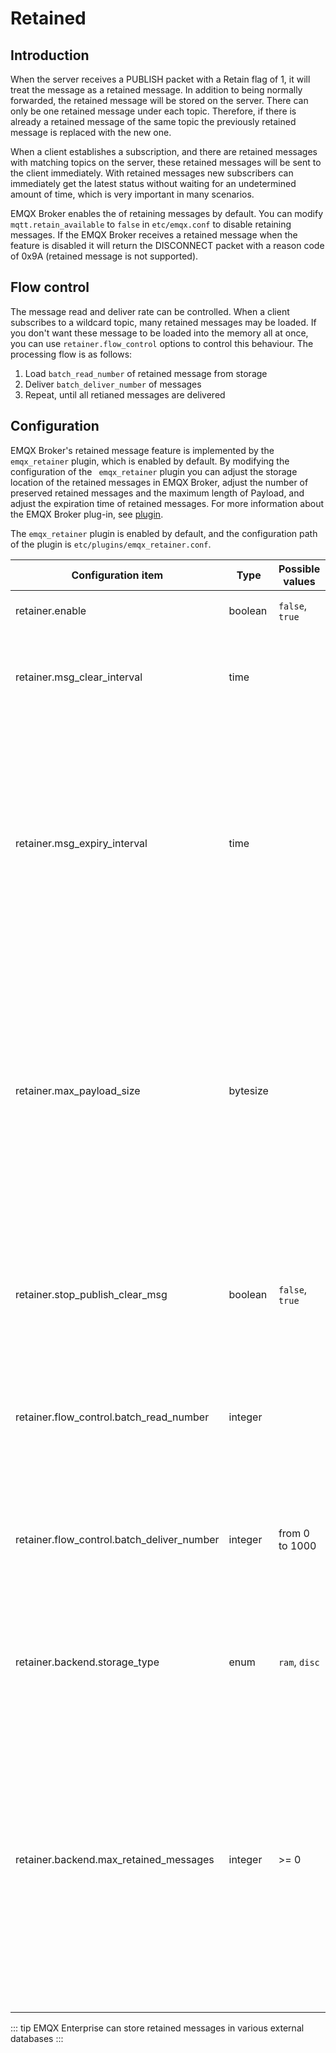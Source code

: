 # Retained

## Introduction

When the server receives a PUBLISH packet with a Retain flag of 1, it will treat the message as a retained message. In addition to being normally forwarded, the retained message will be stored on the server. There can only be one retained message under each topic. Therefore, if there is already a retained message of the same topic the previously retained message is replaced with the new one.

When a client establishes a subscription, and there are retained messages with matching topics on the server, these retained messages will be sent to the client immediately. With retained messages new subscribers can immediately get the latest status without waiting for an undetermined amount of time, which is very important in many scenarios.

EMQX Broker enables the of retaining messages by default. You can modify `mqtt.retain_available` to `false` in  `etc/emqx.conf` to disable retaining messages. If the EMQX Broker receives a retained message when the feature is disabled it will return the DISCONNECT packet with a reason code of 0x9A (retained message is not supported).

## Flow control

The message read and deliver rate can be controlled. When a client subscribes to a wildcard topic, many retained messages may be loaded. If you don't want these message to be loaded into the memory all at once, you can use `retainer.flow_control` options to control this behaviour. The processing flow is as follows:
1. Load `batch_read_number` of retained message from storage
2. Deliver `batch_deliver_number` of messages
3. Repeat, until all retianed messages are delivered

## Configuration

EMQX Broker's retained message feature is implemented by the `emqx_retainer` plugin, which is enabled by default. By modifying the configuration of the ` emqx_retainer` plugin you can adjust the storage location of the retained messages in EMQX Broker, adjust the number of preserved retained messages and the maximum length of Payload, and adjust the expiration time of retained messages. For more information about the EMQX Broker plug-in, see [plugin](./plugins.md).

The `emqx_retainer` plugin is enabled by default, and the configuration path of the plugin is `etc/plugins/emqx_retainer.conf`.

| Configuration item                         | Type     | Possible values             | Default value | Description                                                                                                                                                                                                                                                  |
| ------------------------------------------ | -------- | --------------------------  | ------------- | ----------------------------------------------------------------------------------------------------------------------------------------------------------------------------------------------------------------------------------                           |
| retainer.enable                            | boolean  | `false`, `true`             | `true`        | Enables retainer plugin                                                                                                                                                                                                                                      |
| retainer.msg_clear_interval                | time     |                             | `0s`          | Periodic interval for cleaning up expired messages, and 0 means never expire.                                                                                                                                                                                |
| retainer.msg_expiry_interval               | time     |                             | `0s`          | Message retention time. 0 means message will never be expired. If the message expiration interval is set in the PUBLISH packet, the message expiration interval in the PUBLISH packet shall prevail.                                                         |
| retainer.max_payload_size                  | bytesize |                             | `1MB`         | Retain messages with a Payload size less than the configured value. If the bytesize of the Payload exceeds the maximum value, the EMQX broker will treat the retained reserved message as a normal message.                                                  |
| retainer.stop_publish_clear_msg            | boolean  | `false`, `true`             | `false`       | When the retained flag of the PUBLISH message is set and Payload is empty, whether to continue to publish the message.                                                                                                                                       |
| retainer.flow_control.batch_read_number    | integer  |                             | 0             | How many messages to read from storage in a single batch. 0 means no limit.                                                                                                                                                                                  |
| retainer.flow_control.batch_deliver_number | integer  | from 0 to 1000              | 0             | The number of retained messages that can be delivered in one batch. Note that if this value is too big, it may cause performance issues.                                                                                                                     |
| retainer.backend.storage_type              | enum     | `ram`, `disc`               | `ram`         | ram: only stored in memory; <br /> disc: stored in memory and hard disk.                                                                                                                                                                                     |
| retainer.backend.max_retained_messages     | integer  | \>= 0                       | 1             | The maximum number of retained messages, and 0 means no limit. After the number of retained messages exceeds the maximum limit, you can replace the existing retained messages, but cannot store retained messages for new topics.                           |

::: tip
EMQX Enterprise can store retained messages in various external databases
:::
